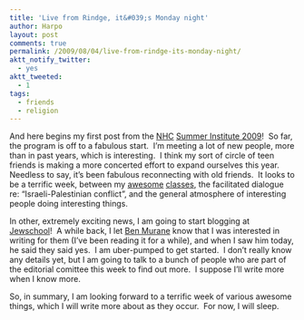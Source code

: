 ```yaml
---
title: 'Live from Rindge, it&#039;s Monday night'
author: Harpo
layout: post
comments: true
permalink: /2009/08/04/live-from-rindge-its-monday-night/
aktt_notify_twitter:
  - yes
aktt_tweeted:
  - 1
tags:
  - friends
  - religion
---
```

And here begins my first post from the <a href="http://havurah.org" target="_blank">NHC</a> <a href="http://havurah.org/institute" target="_blank">Summer Institute 2009</a>!  So far, the program is off to a fabulous start.  I&#8217;m meeting a lot of new people, more than in past years, which is interesting.  I think my sort of circle of teen friends is making a more concerted effort to expand ourselves this year.  Needless to say, it&#8217;s been fabulous reconnecting with old friends.  It looks to be a terrific week, between my <a href="http://havurah.org/institute2009/courses/mitzvah-challah-bread-making-and-sacred-eating" target="_blank">awesome</a> <a href="http://havurah.org/institute2009/courses/shabbat-land-shemitah-21st-century" target="_blank">classes</a>, the facilitated dialogue re: &#8220;Israeli-Palestinian conflict&#8221;, and the general atmosphere of interesting people doing interesting things.

In other, extremely exciting news, I am going to start blogging at <a href="http://jewschool.com" target="_blank">Jewschool</a>!  A while back, I let <a href="http://judaismwithoutborders.org" target="_blank">Ben Murane</a> know that I was interested in writing for them (I&#8217;ve been reading it for a while), and when I saw him today, he said they said yes.  I am uber-pumped to get started.  I don&#8217;t really know any details yet, but I am going to talk to a bunch of people who are part of the editorial comittee this week to find out more.  I suppose I&#8217;ll write more when I know more.

So, in summary, I am looking forward to a terrific week of various awesome things, which I will write more about as they occur.  For now, I will sleep.